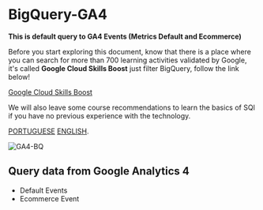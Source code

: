 # BigQuery-GA4
**This is default query to GA4 Events (Metrics Default and Ecommerce)**


Before you start exploring this document, know that there is a place where you can search for more than 700 learning activities validated by Google, it's called **Google Cloud Skills Boost** just filter BigQuery, follow the link below!


[Google Cloud Skills Boost](https://www.cloudskillsboost.google/catalog)


We will also leave some course recommendations to learn the basics of SQl if you have no previous experience with the technology.


[PORTUGUESE](https://www.youtube.com/playlist?list=PLpdAy0tYrnKw_F8v6kkEXTeyE33Navv-K)
[ENGLISH](https://www.youtube.com/watch?v=HXV3zeQKqGY).


![GA4-BQ](https://scandiweb.com/blog/wp-content/uploads/2020/12/GA4_BQ.png)
## Query data from Google Analytics 4
- Default Events
- Ecommerce Event 
